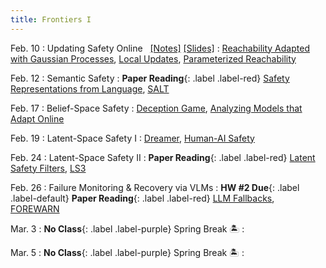 ```yaml
---
title: Frontiers I 
---
```


Feb. 10
: Updating Safety Online  &nbsp; [[Notes]](./assets/pdfs/Lecture7_ssl_approx.pdf) [[Slides]](./assets/pdfs/Lecture7_online_updates.pdf)
  : [Reachability Adapted with Gaussian Processes](https://ieeexplore.ieee.org/stamp/stamp.jsp?arnumber=8493361), [Local Updates](https://arxiv.org/abs/1905.00532), [Parameterized Reachability](https://arxiv.org/pdf/2209.14976) 
  <!-- **HW #2 Out**{: .label .label-default} -->

Feb. 12
: Semantic Safety 
  : **Paper Reading**{: .label .label-red} [Safety Representations from Language](https://arxiv.org/abs/2409.14580), [SALT](https://arxiv.org/abs/2409.09883)

Feb. 17
: Belief-Space Safety
  : [Deception Game](https://arxiv.org/abs/2309.01267), [Analyzing Models that Adapt Online](https://arxiv.org/abs/2103.05746)

Feb. 19
: Latent-Space Safety I 
  : [Dreamer](https://arxiv.org/pdf/2301.04104), [Human-AI Safety](https://arxiv.org/abs/2405.09794)
  <!-- [TD-MPC](https://www.nicklashansen.com/td-mpc/) -->

Feb. 24
: Latent-Space Safety II 
  : **Paper Reading**{: .label .label-red} [Latent Safety Filters](https://arxiv.org/abs/2502.00935), [LS3](https://arxiv.org/abs/2107.04775)

Feb. 26
: Failure Monitoring & Recovery via VLMs
  : **HW #2 Due**{: .label .label-default} **Paper Reading**{: .label .label-red} [LLM Fallbacks](https://arxiv.org/abs/2407.08735), [FOREWARN](https://arxiv.org/abs/2502.01828) 


Mar. 3
: **No Class**{: .label .label-purple} Spring Break 🏝️
  : 


Mar. 5
: **No Class**{: .label .label-purple} Spring Break 🏝️
  : 
